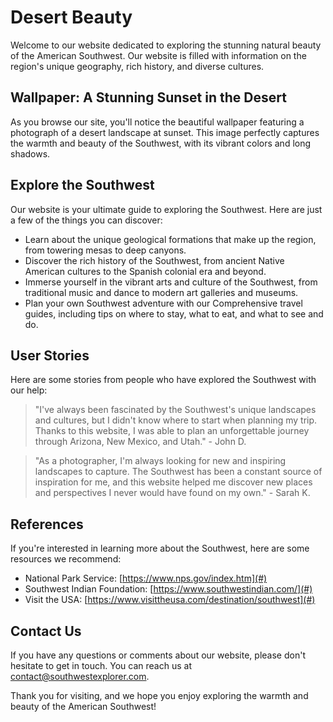 <!--font:Inter-->

# Desert Beauty

Welcome to our website dedicated to exploring the stunning natural beauty of the American Southwest. Our website is filled with information on the region's unique geography, rich history, and diverse cultures.

## Wallpaper: A Stunning Sunset in the Desert

As you browse our site, you'll notice the beautiful wallpaper featuring a photograph of a desert landscape at sunset. This image perfectly captures the warmth and beauty of the Southwest, with its vibrant colors and long shadows.

## Explore the Southwest

Our website is your ultimate guide to exploring the Southwest. Here are just a few of the things you can discover:

-   Learn about the unique geological formations that make up the region, from towering mesas to deep canyons.
-   Discover the rich history of the Southwest, from ancient Native American cultures to the Spanish colonial era and beyond.
-   Immerse yourself in the vibrant arts and culture of the Southwest, from traditional music and dance to modern art galleries and museums.
-   Plan your own Southwest adventure with our Com<wbr>pre<wbr>hen<wbr>sive travel guides, including tips on where to stay, what to eat, and what to see and do.

## User Stories

Here are some stories from people who have explored the Southwest with our help:

> "I've always been fascinated by the Southwest's unique landscapes and cultures, but I didn't know where to start when planning my trip. Thanks to this website, I was able to plan an unforgettable journey through Arizona, New Mexico, and Utah." - John D.

> "As a photographer, I'm always looking for new and inspiring landscapes to capture. The Southwest has been a constant source of inspiration for me, and this website helped me discover new places and perspectives I never would have found on my own." - Sarah K.

## References

If you're interested in learning more about the Southwest, here are some resources we recommend:

-   National Park Service: [https://www.nps.gov/index.htm](#)
-   Southwest Indian Foundation: [https://www.southwestindian.com/](#)
-   Visit the USA: [https://www.visittheusa.com/destination/southwest](#)

## Contact Us

If you have any questions or comments about our website, please don't hesitate to get in touch. You can reach us at [contact@southwestexplorer.com](mailto:contact@southwestexplorer.com).

Thank you for visiting, and we hope you enjoy exploring the warmth and beauty of the American Southwest!

<!--

Write me content for website with wallpaper which alt text is:

"A photograph of a desert landscape at sunset, with warm colors and long shadows."

The name/title of the page should not be 1:1 copy of the alt text but rather a real content of the website which is using this wallpaper.

- Use markdown format
- Start with heading
- Heading should be short and concise
- The content should look like a real website
- The website should not be about the wallpaper, wallpaper is just a related background
- Heading should be contain work "wallpaper" or "background"
- Include real sections like references, contact, user stories, etc. use things relevant to the page purpose.
- Feel free to use structure like headings, bullets, numbering, blockquotes, paragraphs, horizontal lines, etc.
- You can use formatting like bold or _italic_
- You can include UTF-8 emojis
- Links should be only #hash anchors (and you can refer to the document itself)
- Do not include images


---


# The Warmth of the Desert: Exploring the Beauty of the American Southwest

Welcome to our website dedicated to exploring the stunning natural beauty of the American Southwest. Our website is filled with information on the region's unique geography, rich history, and diverse cultures.

## Wallpaper: A Stunning Sunset in the Desert

As you browse our site, you'll notice the beautiful wallpaper featuring a photograph of a desert landscape at sunset. This image perfectly captures the warmth and beauty of the Southwest, with its vibrant colors and long shadows.

## Explore the Southwest

Our website is your ultimate guide to exploring the Southwest. Here are just a few of the things you can discover:

- Learn about the unique geological formations that make up the region, from towering mesas to deep canyons.
- Discover the rich history of the Southwest, from ancient Native American cultures to the Spanish colonial era and beyond.
- Immerse yourself in the vibrant arts and culture of the Southwest, from traditional music and dance to modern art galleries and museums.
- Plan your own Southwest adventure with our Com<wbr>pre<wbr>hen<wbr>sive travel guides, including tips on where to stay, what to eat, and what to see and do.

## User Stories

Here are some stories from people who have explored the Southwest with our help:

> "I've always been fascinated by the Southwest's unique landscapes and cultures, but I didn't know where to start when planning my trip. Thanks to this website, I was able to plan an unforgettable journey through Arizona, New Mexico, and Utah." - John D.

> "As a photographer, I'm always looking for new and inspiring landscapes to capture. The Southwest has been a constant source of inspiration for me, and this website helped me discover new places and perspectives I never would have found on my own." - Sarah K.

## References

If you're interested in learning more about the Southwest, here are some resources we recommend:

- National Park Service: [https://www.nps.gov/index.htm](#)
- Southwest Indian Foundation: [https://www.southwestindian.com/](#)
- Visit the USA: [https://www.visittheusa.com/destination/southwest](#)

## Contact Us

If you have any questions or comments about our website, please don't hesitate to get in touch. You can reach us at [contact@southwestexplorer.com](mailto:contact@southwestexplorer.com).

Thank you for visiting, and we hope you enjoy exploring the warmth and beauty of the American Southwest!

-->
